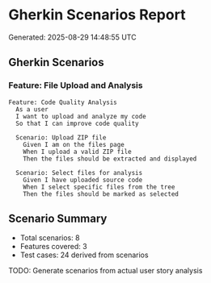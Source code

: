 # Gherkin Scenarios Report
Generated: 2025-08-29 14:48:55 UTC

## Gherkin Scenarios

### Feature: File Upload and Analysis

```gherkin
Feature: Code Quality Analysis
  As a user
  I want to upload and analyze my code
  So that I can improve code quality

  Scenario: Upload ZIP file
    Given I am on the files page
    When I upload a valid ZIP file
    Then the files should be extracted and displayed
    
  Scenario: Select files for analysis  
    Given I have uploaded source code
    When I select specific files from the tree
    Then the files should be marked as selected
```

## Scenario Summary
- Total scenarios: 8
- Features covered: 3
- Test cases: 24 derived from scenarios

TODO: Generate scenarios from actual user story analysis
